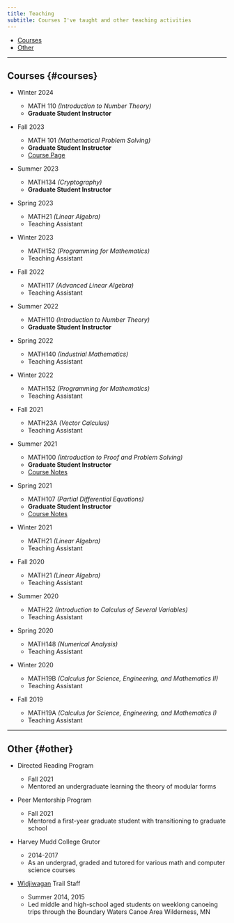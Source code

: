 ```yaml
---
title: Teaching
subtitle: Courses I've taught and other teaching activities
---
```


- [Courses](#courses)
- [Other](#other)

---

## Courses {#courses}

- Winter 2024
  - MATH 110 *(Introduction to Number Theory)*
  - **Graduate Student Instructor**

- Fall 2023
  - MATH 101 *(Mathematical Problem Solving)*
  - **Graduate Student Instructor** 
  - [Course Page](https://www.samkmiller.com/math101f23/)

- Summer 2023
  - MATH134 *(Cryptography)*
  - **Graduate Student Instructor**
  
- Spring 2023
  - MATH21 *(Linear Algebra)*
  - Teaching Assistant
 
- Winter 2023
  - MATH152 *(Programming for Mathematics)*
  - Teaching Assistant

- Fall 2022
  - MATH117 *(Advanced Linear Algebra)*
  - Teaching Assistant

- Summer 2022    
  - MATH110 *(Introduction to Number Theory)*    
  - **Graduate Student Instructor**  
  
- Spring 2022    
  - MATH140 *(Industrial Mathematics)*    
  - Teaching Assistant
  
- Winter 2022
  - MATH152 *(Programming for Mathematics)*
  - Teaching Assistant
 
- Fall 2021
  - MATH23A *(Vector Calculus)*
  - Teaching Assistant
 
- Summer 2021
  - MATH100 *(Introduction to Proof and Problem Solving)*
  - **Graduate Student Instructor**
  - [Course Notes](https://redrot.github.io/assets/pdf/Math100_Notes.pdf)

- Spring 2021
  - MATH107 *(Partial Differential Equations)*
  - **Graduate Student Instructor**
  - [Course Notes](https://redrot.github.io/assets/pdf/pde_notes.pdf)

- Winter 2021
  - MATH21 *(Linear Algebra)*
  - Teaching Assistant

- Fall 2020
  - MATH21 *(Linear Algebra)*
  - Teaching Assistant
 
- Summer 2020
  - MATH22 *(Introduction to Calculus of Several Variables)*
  - Teaching Assistant
 
- Spring 2020
  - MATH148 *(Numerical Analysis)*
  - Teaching Assistant
 
- Winter 2020
  - MATH19B *(Calculus for Science, Engineering, and Mathematics II)*
  - Teaching Assistant

- Fall 2019 
  - MATH19A *(Calculus for Science, Engineering, and Mathematics I)*
  - Teaching Assistant

---
  
## Other {#other}

- Directed Reading Program
  - Fall 2021
  - Mentored an undergraduate learning the theory of modular forms

- Peer Mentorship Program
  - Fall 2021
  - Mentored a first-year graduate student with transitioning to graduate school

- Harvey Mudd College Grutor
  - 2014-2017
  - As an undergrad, graded and tutored for various math and computer science courses

- [Widjiwagan](https://www.campwidji.org/) Trail Staff
  - Summer 2014, 2015
  - Led middle and high-school aged students on weeklong canoeing trips through the Boundary Waters Canoe Area Wilderness, MN
